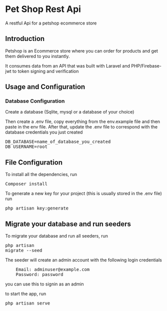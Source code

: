 <h1>Pet Shop Rest Api</h1>
A restful Api for a petshop ecommerce store

<h2>Introduction</h2>
Petshop is an Ecommerce store where you can order for products and get them delivered to you instantly.

It consumes data from an API that was built with Laravel and PHP/Firebase-jwt to token signing and verification


<h2> Usage and Configuration </h2>
<h3>Database Configuration</h3>
Create a database (Sqlite, mysql or a database of your choice)

Then create a .env file, copy everything from the env.example file and then paste in the env file.
After that, update the .env file to correspond with the database credentials you just created

<pre>DB_DATABASE=name_of_database_you_created
DB_USERNAME=root</pre>



<h2>File Configuration </h2>


To install all the dependencies, run <pre>Composer install</pre> 


 To generate a new key for your project (this is usually stored in the .env file) run <pre>php artisan key:generate</pre>

<h2>Migrate your database and run seeders</h2>


To migrate your database and run all seeders, run <pre>php artisan migrate --seed</pre> 
The seeder will create an admin account with the following login credentials

<pre>
    Email: adminuser@example.com
    Password: password
</pre>

you can use this to signin as an admin

to start the app, run <pre>php artisan serve</pre> 


 
